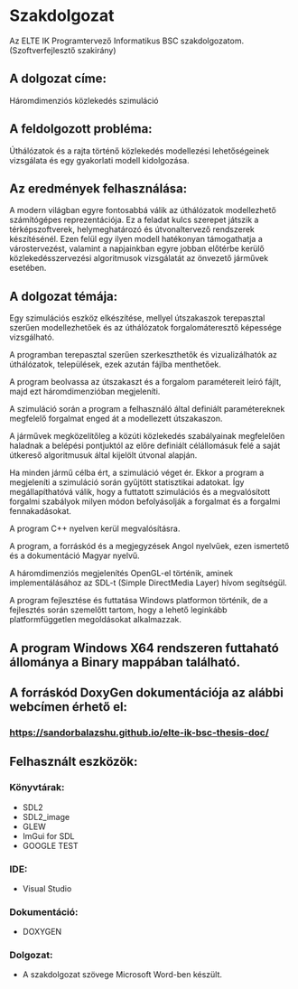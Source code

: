 # Szakdolgozat
Az ELTE IK Programtervező Informatikus BSC szakdolgozatom. (Szoftverfejlesztő szakirány)

## A dolgozat címe:	
Háromdimenziós közlekedés szimuláció

## A feldolgozott probléma:
Úthálózatok és a rajta történő közlekedés modellezési lehetőségeinek vizsgálata és egy gyakorlati modell kidolgozása.

## Az eredmények felhasználása:
A modern világban egyre fontosabbá válik az úthálózatok modellezhető számítógépes reprezentációja. Ez a feladat kulcs szerepet játszik a térképszoftverek, helymeghatározó és útvonaltervező rendszerek készítésénél.
Ezen felül egy ilyen modell hatékonyan támogathatja a várostervezést, valamint a napjainkban egyre jobban előtérbe kerülő közlekedésszervezési algoritmusok vizsgálatát az önvezető járművek esetében.

## A dolgozat témája: 
Egy szimulációs eszköz elkészítése, mellyel útszakaszok terepasztal szerűen modellezhetőek és az úthálózatok forgalomáteresztő képessége vizsgálható.

A programban terepasztal szerűen szerkeszthetők és vizualizálhatók az úthálózatok, települések, ezek azután fájlba menthetőek.

A program beolvassa az útszakaszt és a forgalom paramétereit leíró fájlt, majd ezt háromdimenzióban megjeleníti.

A szimuláció során a program a felhasználó által definiált paramétereknek megfelelő forgalmat enged át a modellezett útszakaszon.

A járművek megközelítőleg a közúti közlekedés szabályainak megfelelően haladnak a belépési pontjuktól az előre definiált célállomásuk felé a saját útkereső algoritmusuk által kijelölt útvonal alapján.

Ha minden jármű célba ért, a szimuláció véget ér. Ekkor a program a megjeleníti a szimuláció során gyűjtött statisztikai adatokat. Így megállapíthatóvá válik, hogy a futtatott szimulációs és a megvalósított forgalmi szabályok milyen módon befolyásolják a forgalmat és a forgalmi fennakadásokat.

A program C++ nyelven kerül megvalósításra.

A program, a forráskód és a megjegyzések Angol nyelvűek, ezen ismertető és a dokumentáció Magyar nyelvű.

A háromdimenziós megjelenítés OpenGL-el történik, aminek implementálásához az  SDL-t (Simple DirectMedia Layer) hívom segítségül.

A program fejlesztése és futtatása Windows platformon történik, de a fejlesztés során szemelőtt tartom, hogy a lehető leginkább platformfüggetlen megoldásokat alkalmazzak.

## A program Windows X64 rendszeren futtaható állománya a Binary mappában található.

## A forráskód DoxyGen dokumentációja az alábbi webcímen érhető el:
### https://sandorbalazshu.github.io/elte-ik-bsc-thesis-doc/

## Felhasznált eszközök:

### Könyvtárak:
- SDL2
- SDL2_image
- GLEW
- ImGui for SDL
- GOOGLE TEST

### IDE:
- Visual Studio

### Dokumentáció:
- DOXYGEN

### Dolgozat:
- A szakdolgozat szövege Microsoft Word-ben készült.